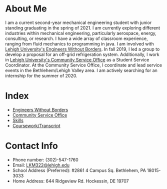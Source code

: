# About Me

I am a current second-year mechanical engineering student with junior standing graduating in the spring of 2021. I am currently exploring different industries within mechanical engineering, particularly aerospace, energy, consulting, or research. I have a wide array of classroom experience, ranging from fluid mechanics to programming in java. I am involved with [Lehigh University's Engineers Without Borders](https://liam-magargal.github.io/Engineers-Without-Borders/). In fall 2019, I led a group to develop a proposal for an off-grid refrigeration system. Additionally, I work in [Lehigh University's Community Service Office](https://liam-magargal.github.io/Community-Service-Office/) as a Student Service Coordinator. At the Community Service Office, I coordinate and lead service events in the Bethlehem/Lehigh Valley area. I am actively searching for an internship for the summer of 2020.

# Index
* [Engineers Without Borders](https://liam-magargal.github.io/Engineers-Without-Borders/)
* [Community Service Office](https://liam-magargal.github.io/Community-Service-Office/)
* [Skills](https://liam-magargal.github.io/Skills/)
* [Coursework/Transcript](https://liam-magargal.github.io/Coursework/)

# Contact Info
* Phone number: (302)-547-1760
* Email: LKM322@lehigh.edu
* School Address (Preferred): #2861 4 Campus Sq. Bethlehem, PA 18015-3033
* Home Address: 644 Ridgeview Rd. Hockessin, DE 19707
